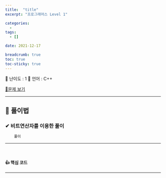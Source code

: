```yaml
---
title:  "title"
excerpt: "프로그래머스 Level 1"

categories:
  - 
tags:
  - []

date: 2021-12-17

breadcrumb: true
toc: true
toc-sticky: true
---
```


<div class="notice--warning" markdown=1>
 <span>📄 난이도 : 1      </span> 
 <span>📄 언어 : C++  </span> 

 </div>
 


 [📂문제 보기](https://programmers.co.kr/learn/courses/30/lessons/17681?language=cpp) 

***
##  🔶 풀이법


### ✔ 비트연산자를 이용한 풀이

```c++
    풀이 

```
--- 
<br>

#### 👍 핵심 코드 

--- 
<br>

